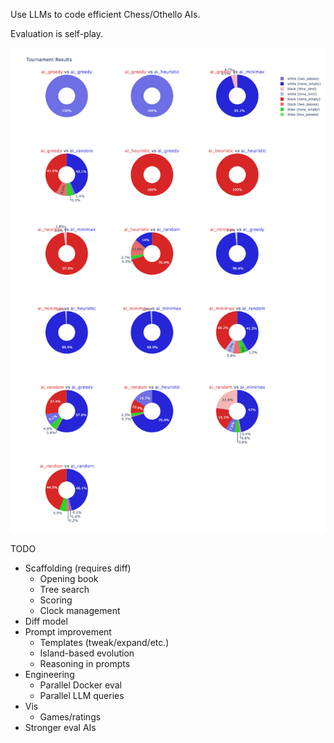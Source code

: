 Use LLMs to code efficient Chess/Othello AIs.

Evaluation is self-play.

![results](results.png)

TODO

- Scaffolding (requires diff)
  - Opening book
  - Tree search
  - Scoring
  - Clock management
- Diff model
- Prompt improvement
  - Templates (tweak/expand/etc.)
  - Island-based evolution
  - Reasoning in prompts
- Engineering
  - Parallel Docker eval
  - Parallel LLM queries
- Vis
  - Games/ratings
- Stronger eval AIs
